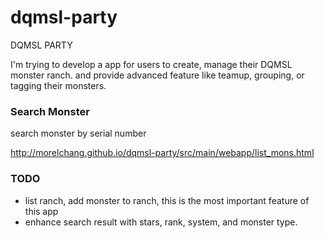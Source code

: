 # dqmsl-party
DQMSL PARTY

I'm trying to develop a app for users to create, manage their DQMSL monster ranch. and provide advanced feature like teamup, grouping, or tagging their monsters.

### Search Monster
search monster by serial number

http://morelchang.github.io/dqmsl-party/src/main/webapp/list_mons.html

### TODO
* list ranch, add monster to ranch, this is the most important feature of this app
* enhance search result with stars, rank, system, and monster type.

